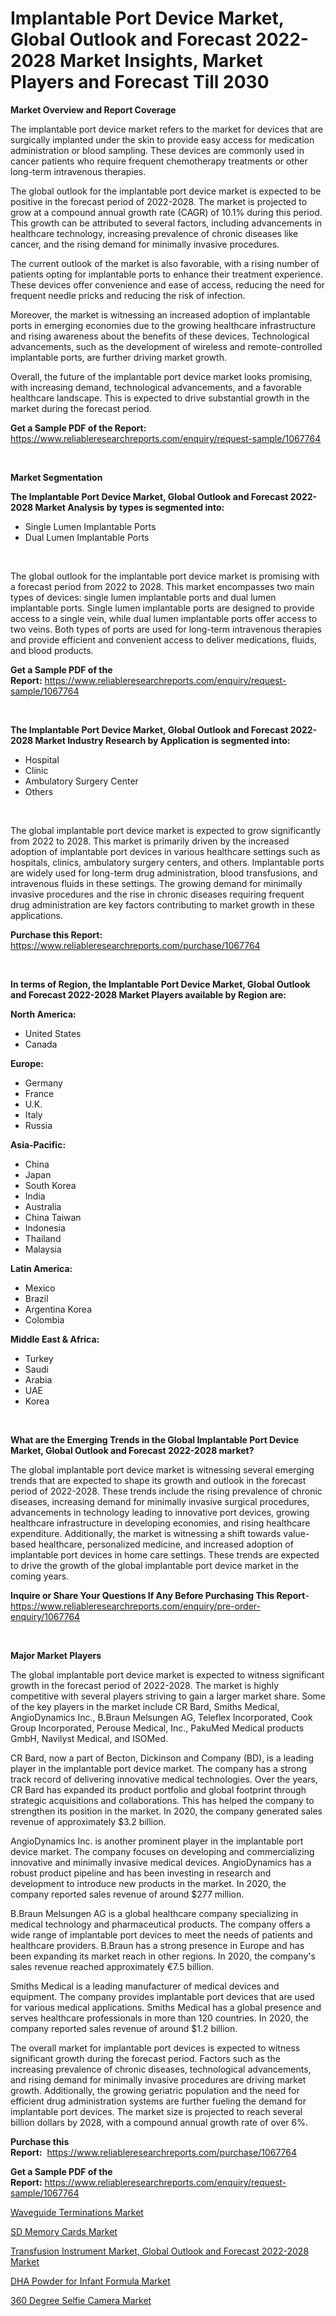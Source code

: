 <p><h1>Implantable Port Device Market, Global Outlook and Forecast 2022-2028 Market Insights, Market Players and Forecast Till 2030</h1></p><p><strong>Market Overview and Report Coverage</strong></p>
<p><p>The implantable port device market refers to the market for devices that are surgically implanted under the skin to provide easy access for medication administration or blood sampling. These devices are commonly used in cancer patients who require frequent chemotherapy treatments or other long-term intravenous therapies.</p><p>The global outlook for the implantable port device market is expected to be positive in the forecast period of 2022-2028. The market is projected to grow at a compound annual growth rate (CAGR) of 10.1% during this period. This growth can be attributed to several factors, including advancements in healthcare technology, increasing prevalence of chronic diseases like cancer, and the rising demand for minimally invasive procedures.</p><p>The current outlook of the market is also favorable, with a rising number of patients opting for implantable ports to enhance their treatment experience. These devices offer convenience and ease of access, reducing the need for frequent needle pricks and reducing the risk of infection.</p><p>Moreover, the market is witnessing an increased adoption of implantable ports in emerging economies due to the growing healthcare infrastructure and rising awareness about the benefits of these devices. Technological advancements, such as the development of wireless and remote-controlled implantable ports, are further driving market growth.</p><p>Overall, the future of the implantable port device market looks promising, with increasing demand, technological advancements, and a favorable healthcare landscape. This is expected to drive substantial growth in the market during the forecast period.</p></p>
<p><strong>Get a Sample PDF of the Report:</strong> <a href="https://www.reliableresearchreports.com/enquiry/request-sample/1067764">https://www.reliableresearchreports.com/enquiry/request-sample/1067764</a></p>
<p>&nbsp;</p>
<p><strong>Market Segmentation</strong></p>
<p><strong>The Implantable Port Device Market, Global Outlook and Forecast 2022-2028 Market Analysis by types is segmented into:</strong></p>
<p><ul><li>Single Lumen Implantable Ports</li><li>Dual Lumen Implantable Ports</li></ul></p>
<p>&nbsp;</p>
<p><p>The global outlook for the implantable port device market is promising with a forecast period from 2022 to 2028. This market encompasses two main types of devices: single lumen implantable ports and dual lumen implantable ports. Single lumen implantable ports are designed to provide access to a single vein, while dual lumen implantable ports offer access to two veins. Both types of ports are used for long-term intravenous therapies and provide efficient and convenient access to deliver medications, fluids, and blood products.</p></p>
<p><strong>Get a Sample PDF of the Report:</strong>&nbsp;<a href="https://www.reliableresearchreports.com/enquiry/request-sample/1067764">https://www.reliableresearchreports.com/enquiry/request-sample/1067764</a></p>
<p>&nbsp;</p>
<p><strong>The Implantable Port Device Market, Global Outlook and Forecast 2022-2028 Market Industry Research by Application is segmented into:</strong></p>
<p><ul><li>Hospital</li><li>Clinic</li><li>Ambulatory Surgery Center</li><li>Others</li></ul></p>
<p>&nbsp;</p>
<p><p>The global implantable port device market is expected to grow significantly from 2022 to 2028. This market is primarily driven by the increased adoption of implantable port devices in various healthcare settings such as hospitals, clinics, ambulatory surgery centers, and others. Implantable ports are widely used for long-term drug administration, blood transfusions, and intravenous fluids in these settings. The growing demand for minimally invasive procedures and the rise in chronic diseases requiring frequent drug administration are key factors contributing to market growth in these applications.</p></p>
<p><strong>Purchase this Report:</strong>&nbsp; <a href="https://www.reliableresearchreports.com/purchase/1067764">https://www.reliableresearchreports.com/purchase/1067764</a></p>
<p>&nbsp;</p>
<p><strong>In terms of Region, the Implantable Port Device Market, Global Outlook and Forecast 2022-2028 Market Players available by Region are:</strong></p>
<p>
    <p> <strong> North America: </strong>
        <ul>
            <li>United States</li>
            <li>Canada</li>
        </ul>
        </p> 
    <p> <strong> Europe: </strong>
        <ul>
            <li>Germany</li>
            <li>France</li>
            <li>U.K.</li>
            <li>Italy</li>
            <li>Russia</li>
        </ul>
        </p> 
    <p> <strong> Asia-Pacific: </strong>
        <ul>
            <li>China</li>
            <li>Japan</li>
            <li>South Korea</li>
            <li>India</li>
            <li>Australia</li>
            <li>China Taiwan</li>
            <li>Indonesia</li>
            <li>Thailand</li>
            <li>Malaysia</li>
        </ul>
        </p> 
    <p> <strong> Latin America: </strong>
        <ul>
            <li>Mexico</li>
            <li>Brazil</li>
            <li>Argentina Korea</li>
            <li>Colombia</li>
        </ul>
        </p> 
    <p> <strong> Middle East & Africa: </strong>
        <ul>
            <li>Turkey</li>
            <li>Saudi</li>
            <li>Arabia</li>
            <li>UAE</li>
            <li>Korea</li>
        </ul>
    </p>
    </p>
<p>&nbsp;</p>
<p><strong>What are the Emerging Trends in the Global Implantable Port Device Market, Global Outlook and Forecast 2022-2028 market?</strong></p>
<p><p>The global implantable port device market is witnessing several emerging trends that are expected to shape its growth and outlook in the forecast period of 2022-2028. These trends include the rising prevalence of chronic diseases, increasing demand for minimally invasive surgical procedures, advancements in technology leading to innovative port devices, growing healthcare infrastructure in developing economies, and rising healthcare expenditure. Additionally, the market is witnessing a shift towards value-based healthcare, personalized medicine, and increased adoption of implantable port devices in home care settings. These trends are expected to drive the growth of the global implantable port device market in the coming years.</p></p>
<p><strong>Inquire or Share Your Questions If Any Before Purchasing This Report</strong>- <a href="https://www.reliableresearchreports.com/enquiry/pre-order-enquiry/1067764">https://www.reliableresearchreports.com/enquiry/pre-order-enquiry/1067764</a></p>
<p>&nbsp;</p>
<p><strong>Major Market Players</strong></p>
<p><p>The global implantable port device market is expected to witness significant growth in the forecast period of 2022-2028. The market is highly competitive with several players striving to gain a larger market share. Some of the key players in the market include CR Bard, Smiths Medical, AngioDynamics Inc., B.Braun Melsungen AG, Teleflex Incorporated, Cook Group Incorporated, Perouse Medical, Inc., PakuMed Medical products GmbH, Navilyst Medical, and ISOMed.</p><p>CR Bard, now a part of Becton, Dickinson and Company (BD), is a leading player in the implantable port device market. The company has a strong track record of delivering innovative medical technologies. Over the years, CR Bard has expanded its product portfolio and global footprint through strategic acquisitions and collaborations. This has helped the company to strengthen its position in the market. In 2020, the company generated sales revenue of approximately $3.2 billion.</p><p>AngioDynamics Inc. is another prominent player in the implantable port device market. The company focuses on developing and commercializing innovative and minimally invasive medical devices. AngioDynamics has a robust product pipeline and has been investing in research and development to introduce new products in the market. In 2020, the company reported sales revenue of around $277 million.</p><p>B.Braun Melsungen AG is a global healthcare company specializing in medical technology and pharmaceutical products. The company offers a wide range of implantable port devices to meet the needs of patients and healthcare providers. B.Braun has a strong presence in Europe and has been expanding its market reach in other regions. In 2020, the company's sales revenue reached approximately €7.5 billion.</p><p>Smiths Medical is a leading manufacturer of medical devices and equipment. The company provides implantable port devices that are used for various medical applications. Smiths Medical has a global presence and serves healthcare professionals in more than 120 countries. In 2020, the company reported sales revenue of around $1.2 billion.</p><p>The overall market for implantable port devices is expected to witness significant growth during the forecast period. Factors such as the increasing prevalence of chronic diseases, technological advancements, and rising demand for minimally invasive procedures are driving market growth. Additionally, the growing geriatric population and the need for efficient drug administration systems are further fueling the demand for implantable port devices. The market size is projected to reach several billion dollars by 2028, with a compound annual growth rate of over 6%.</p></p>
<p><strong>Purchase this Report:</strong>&nbsp;&nbsp;<a href="https://www.reliableresearchreports.com/purchase/1067764">https://www.reliableresearchreports.com/purchase/1067764</a></p>
<p></p>
<p><strong>Get a Sample PDF of the Report:</strong>&nbsp;<a href="https://www.reliableresearchreports.com/enquiry/request-sample/1067764">https://www.reliableresearchreports.com/enquiry/request-sample/1067764</a></p>
<p><p><a href="https://www.linkedin.com/pulse/waveguide-terminations-market-challenges-opportunities-md8ie/">Waveguide Terminations Market</a></p><p><a href="https://medium.com/@margaretlee84/sd-memory-cards-market-size-growth-forecast-2023-2030-84eb9abaad5e">SD Memory Cards Market</a></p><p><a href="https://github.com/WillieWoodard/Market-Research-Report-List-1/blob/main/transfusion-instrument-market-global-outlook-and-forecast-2022-2028-market.md">Transfusion Instrument Market, Global Outlook and Forecast 2022-2028 Market</a></p><p><a href="https://www.reportprime.com/dha-powder-for-infant-formula-r6851">DHA Powder for Infant Formula Market</a></p><p><a href="https://medium.com/@lindabrewer15/360-degree-selfie-camera-market-size-growth-forecast-2023-2030-321184af8e5d">360 Degree Selfie Camera Market</a></p></p>